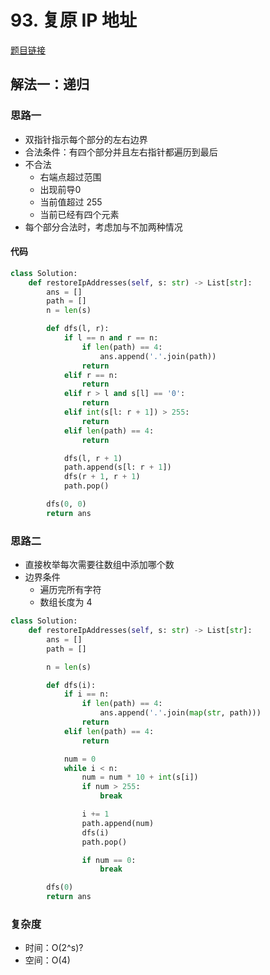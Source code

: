 # 93. 复原 IP 地址

[题目链接](https://leetcode.cn/problems/restore-ip-addresses/description/)

## 解法一：递归

### 思路一

- 双指针指示每个部分的左右边界
- 合法条件：有四个部分并且左右指针都遍历到最后
- 不合法
  - 右端点超过范围
  - 出现前导0
  - 当前值超过 255
  - 当前已经有四个元素
- 每个部分合法时，考虑加与不加两种情况

#### 代码

```py
class Solution:
    def restoreIpAddresses(self, s: str) -> List[str]:
        ans = []
        path = []
        n = len(s)

        def dfs(l, r):
            if l == n and r == n:
                if len(path) == 4:
                    ans.append('.'.join(path))
                return
            elif r == n:
                return
            elif r > l and s[l] == '0':
                return
            elif int(s[l: r + 1]) > 255:
                return
            elif len(path) == 4:
                return

            dfs(l, r + 1)
            path.append(s[l: r + 1])
            dfs(r + 1, r + 1)
            path.pop()

        dfs(0, 0)
        return ans            
```

### 思路二

- 直接枚举每次需要往数组中添加哪个数
- 边界条件
  - 遍历完所有字符
  - 数组长度为 4

```py
class Solution:
    def restoreIpAddresses(self, s: str) -> List[str]:
        ans = []
        path = []

        n = len(s)

        def dfs(i):
            if i == n:
                if len(path) == 4:
                    ans.append('.'.join(map(str, path)))
                return
            elif len(path) == 4:
                return

            num = 0
            while i < n:
                num = num * 10 + int(s[i])
                if num > 255:
                    break

                i += 1
                path.append(num)
                dfs(i)
                path.pop()

                if num == 0:
                    break

        dfs(0)
        return ans
```

### 复杂度

- 时间：O(2^s)?
- 空间：O(4)
